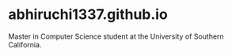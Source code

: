 # abhiruchi1337.github.io

Master in Computer Science student at the University of Southern California.
